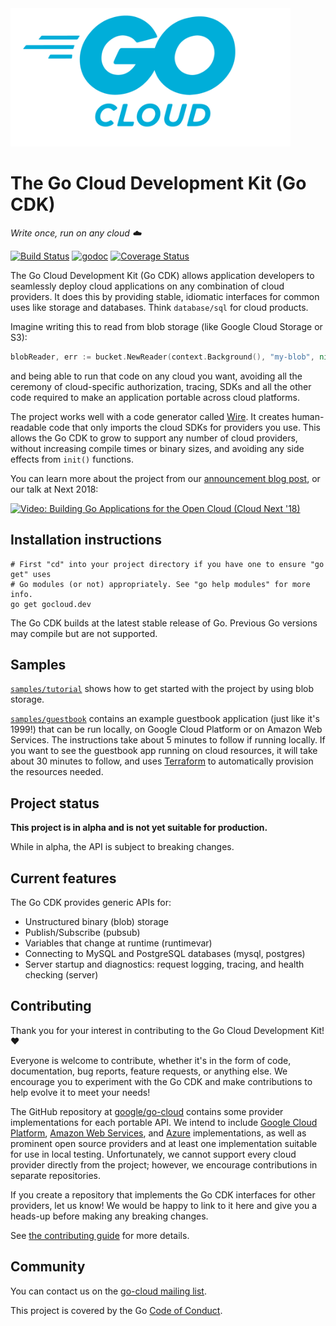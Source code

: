 <img src="logo-gopherblue.png" alt="" width="448" height="221">

# The Go Cloud Development Kit (Go CDK)

_Write once, run on any cloud ☁️_

[![Build Status](https://travis-ci.com/google/go-cloud.svg?branch=master)][travis]
[![godoc](https://godoc.org/github.com/google/go-cloud?status.svg)][godoc]
[![Coverage Status](https://coveralls.io/repos/github/google/go-cloud/badge.svg?branch=master)](https://coveralls.io/github/google/go-cloud?branch=master)

The Go Cloud Development Kit (Go CDK) allows application developers to
seamlessly deploy cloud applications on any combination of cloud providers. It
does this by providing stable, idiomatic interfaces for common uses like storage
and databases. Think `database/sql` for cloud products.

Imagine writing this to read from blob storage (like Google Cloud Storage or
S3):

```go
blobReader, err := bucket.NewReader(context.Background(), "my-blob", nil)
```

and being able to run that code on any cloud you want, avoiding all the ceremony
of cloud-specific authorization, tracing, SDKs and all the other code required
to make an application portable across cloud platforms.

The project works well with a code generator called
[Wire](https://github.com/google/wire/blob/master/README.md). It creates
human-readable code that only imports the cloud SDKs for providers you use. This
allows the Go CDK to grow to support any number of cloud providers, without
increasing compile times or binary sizes, and avoiding any side effects from
`init()` functions.

You can learn more about the project from our [announcement blog post][], or our
talk at Next 2018:

[![Video: Building Go Applications for the Open Cloud (Cloud Next '18)](https://img.youtube.com/vi/_2ZwhvIkgek/0.jpg)][video]

[announcement blog post]: https://blog.golang.org/go-cloud
[godoc]: https://godoc.org/github.com/google/go-cloud
[travis]: https://travis-ci.com/google/go-cloud
[video]: https://www.youtube.com/watch?v=_2ZwhvIkgek

## Installation instructions

```shell
# First "cd" into your project directory if you have one to ensure "go get" uses
# Go modules (or not) appropriately. See "go help modules" for more info.
go get gocloud.dev
```

The Go CDK builds at the latest stable release of Go. Previous Go versions may
compile but are not supported.

## Samples

[`samples/tutorial`][tutorial] shows how to get started with the project by
using blob storage.

[`samples/guestbook`][guestbook] contains an example guestbook application (just
like it's 1999!) that can be run locally, on Google Cloud Platform or on Amazon
Web Services. The instructions take about 5 minutes to follow if running
locally. If you want to see the guestbook app running on cloud resources, it
will take about 30 minutes to follow, and uses [Terraform](http://terraform.io)
to automatically provision the resources needed.

[tutorial]: https://github.com/google/go-cloud/tree/master/samples/tutorial
[guestbook]: https://github.com/google/go-cloud/tree/master/samples/guestbook
[gcmsg]: https://github.com/google/go-cloud/tree/master/pubsub/samples/gcmsg

## Project status

**This project is in alpha and is not yet suitable for production.**

While in alpha, the API is subject to breaking changes.

## Current features

The Go CDK provides generic APIs for:

*   Unstructured binary (blob) storage
*   Publish/Subscribe (pubsub)
*   Variables that change at runtime (runtimevar)
*   Connecting to MySQL and PostgreSQL databases (mysql, postgres)
*   Server startup and diagnostics: request logging, tracing, and health
    checking (server)

## Contributing

Thank you for your interest in contributing to the Go Cloud Development
Kit! :heart:

Everyone is welcome to contribute, whether it's in the form of code,
documentation, bug reports, feature requests, or anything else. We encourage you
to experiment with the Go CDK and make contributions to help evolve it to meet
your needs!

The GitHub repository at [google/go-cloud][go-cloud] contains some provider
implementations for each portable API. We intend to include
[Google Cloud Platform][gcp], [Amazon Web Services][aws], and [Azure][azure]
implementations, as well as prominent open source providers and at least one
implementation suitable for use in local testing. Unfortunately, we cannot
support every cloud provider directly from the project; however, we encourage
contributions in separate repositories.

If you create a repository that implements the Go CDK interfaces for other
providers, let us know! We would be happy to link to it here and give you a
heads-up before making any breaking changes.

See [the contributing guide](./CONTRIBUTING.md) for more details.

[go-cloud]: https://github.com/google/go-cloud
[gcp]: http://cloud.google.com
[aws]: http://aws.amazon.com
[azure]: https://azure.microsoft.com/

## Community

You can contact us on the [go-cloud mailing list][].

This project is covered by the Go [Code of Conduct][].

[Code of Conduct]: ./CODE_OF_CONDUCT.md
[go-cloud mailing list]: https://groups.google.com/forum/#!forum/go-cloud
